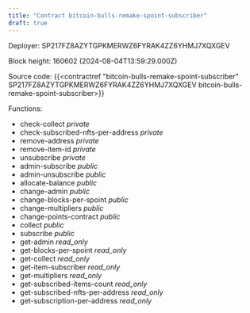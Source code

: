 ```yaml
---
title: "Contract bitcoin-bulls-remake-spoint-subscriber"
draft: true
---
```

Deployer: SP217FZ8AZYTGPKMERWZ6FYRAK4ZZ6YHMJ7XQXGEV


 



Block height: 160602 (2024-08-04T13:59:29.000Z)

Source code: {{<contractref "bitcoin-bulls-remake-spoint-subscriber" SP217FZ8AZYTGPKMERWZ6FYRAK4ZZ6YHMJ7XQXGEV bitcoin-bulls-remake-spoint-subscriber>}}

Functions:

* check-collect _private_
* check-subscribed-nfts-per-address _private_
* remove-address _private_
* remove-item-id _private_
* unsubscribe _private_
* admin-subscribe _public_
* admin-unsubscribe _public_
* allocate-balance _public_
* change-admin _public_
* change-blocks-per-spoint _public_
* change-multipliers _public_
* change-points-contract _public_
* collect _public_
* subscribe _public_
* get-admin _read_only_
* get-blocks-per-spoint _read_only_
* get-collect _read_only_
* get-item-subscriber _read_only_
* get-multipliers _read_only_
* get-subscribed-items-count _read_only_
* get-subscribed-nfts-per-address _read_only_
* get-subscription-per-address _read_only_
